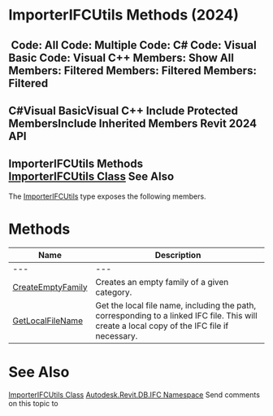 # ImporterIFCUtils Methods (2024)

﻿
 Code: All Code: Multiple Code: C# Code: Visual Basic Code: Visual C++  Members: Show All Members: Filtered Members: Filtered Members: Filtered   
---  
C#Visual BasicVisual C++
Include Protected MembersInclude Inherited Members
Revit 2024 API  
---  
ImporterIFCUtils Methods  
[ImporterIFCUtils Class](63c96f27-12ea-3b90-aa39-515a81c79e33.md "ImporterIFCUtils Class") See Also  
---  
The [ImporterIFCUtils](63c96f27-12ea-3b90-aa39-515a81c79e33.md "ImporterIFCUtils Class") type exposes the following members.
# Methods
| Name | Description |
| --- | --- |
| --- | --- | --- |
| [CreateEmptyFamily](6397819b-d73f-e6fe-532d-7b701e6e5dd1.md "CreateEmptyFamily Method") | Creates an empty family of a given category. |
| [GetLocalFileName](a89c3feb-ae9c-ef11-a6ad-15af9913a4e4.md "GetLocalFileName Method") | Get the local file name, including the path, corresponding to a linked IFC file. This will create a local copy of the IFC file if necessary. |

# See Also
[ImporterIFCUtils Class](63c96f27-12ea-3b90-aa39-515a81c79e33.md "ImporterIFCUtils Class")
[Autodesk.Revit.DB.IFC Namespace](b823fafb-1ba1-896b-4097-142c2817ce74.md "Autodesk.Revit.DB.IFC Namespace")
Send comments on this topic to 